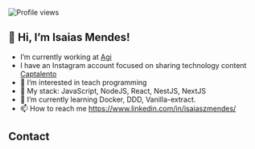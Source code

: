 <p align="left"> <img src="https://komarev.com/ghpvc/?username=isaiaszmendes&color=blue" alt="Profile views" /> </p>

## 👋 Hi, I’m Isaias Mendes!

-  I’m currently working at [Agi](https://agi.com.br/)
-  I have an Instagram account focused on sharing technology content [Captalento](https://www.instagram.com/captalento/)
- 👀 I’m interested in teach programming
- 🌱 My stack: JavaScript, NodeJS, React, NestJS, NextJS
- 🌱 I’m currently learning Docker, DDD, Vanilla-extract.
- 📫 How to reach me https://www.linkedin.com/in/isaiaszmendes/

## Contact

<!---
isaiaszmendes/isaiaszmendes is a ✨ special ✨ repository because its `README.md` (this file) appears on your GitHub profile.
You can click the Preview link to take a look at your changes.
--->
